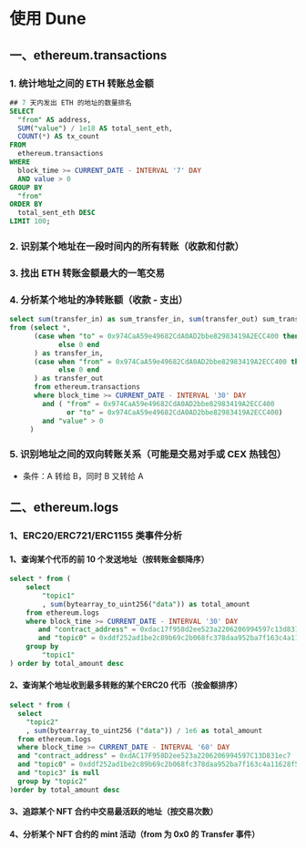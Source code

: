 # 使用 Dune

## 一、ethereum.transactions

### 1. **统计地址之间的 ETH 转账总金额**

```sql
## 7 天内发出 ETH 的地址的数量排名
SELECT
  "from" AS address,
  SUM("value") / 1e18 AS total_sent_eth,
  COUNT(*) AS tx_count
FROM
  ethereum.transactions
WHERE
  block_time >= CURRENT_DATE - INTERVAL '7' DAY
  AND value > 0
GROUP BY
  "from"
ORDER BY
  total_sent_eth DESC
LIMIT 100;
```

### 2. **识别某个地址在一段时间内的所有转账（收款和付款）**



### 3. **找出 ETH 转账金额最大的一笔交易**



### 4. **分析某个地址的净转账额（收款 - 支出）**

```sql
select sum(transfer_in) as sum_transfer_in, sum(transfer_out) sum_transfer_out, sum(transfer_in) - sum(transfer_out) as delta
from (select *, 
      (case when "to" = 0x974CaA59e49682CdA0AD2bbe82983419A2ECC400 then "value" / 1e18
            else 0 end
      ) as transfer_in, 
      (case when "from" = 0x974CaA59e49682CdA0AD2bbe82983419A2ECC400 then "value" / 1e18
            else 0 end
      ) as transfer_out
      from ethereum.transactions
      where block_time >= CURRENT_DATE - INTERVAL '30' DAY
        and ( "from" = 0x974CaA59e49682CdA0AD2bbe82983419A2ECC400
              or "to" = 0x974CaA59e49682CdA0AD2bbe82983419A2ECC400)
        and "value" > 0
     )
```

### 5. **识别地址之间的双向转账关系（可能是交易对手或 CEX 热钱包）**

- 条件：A 转给 B，同时 B 又转给 A

## 二、ethereum.logs

### 1、ERC20/ERC721/ERC1155 类事件分析

#### 1、查询某个代币的前 10 个发送地址（按转账金额降序）

```sql
select * from (
    select
        "topic1"
        , sum(bytearray_to_uint256("data")) as total_amount
    from ethereum.logs
    where block_time >= CURRENT_DATE - INTERVAL '30' DAY
       and "contract_address" = 0xdac17f958d2ee523a2206206994597c13d831ec7
       and "topic0" = 0xddf252ad1be2c89b69c2b068fc378daa952ba7f163c4a11628f55a4df523b3ef
    group by
        "topic1"
) order by total_amount desc
```

#### 2、查询某个地址收到最多转账的某个ERC20 代币（按金额排序）

```sql
select * from (
  select
    "topic2"
    , sum(bytearray_to_uint256 ("data")) / 1e6 as total_amount
  from ethereum.logs
  where block_time >= CURRENT_DATE - INTERVAL '60' DAY
  and "contract_address" = 0xdAC17F958D2ee523a2206206994597C13D831ec7
  and "topic0" = 0xddf252ad1be2c89b69c2b068fc378daa952ba7f163c4a11628f55a4df523b3ef
  and "topic3" is null
  group by "topic2"
)order by total_amount desc
```

#### 3、追踪某个 NFT 合约中交易最活跃的地址（按交易次数）

#### 4、分析某个 NFT 合约的 mint 活动（from 为 0x0 的 Transfer 事件）
